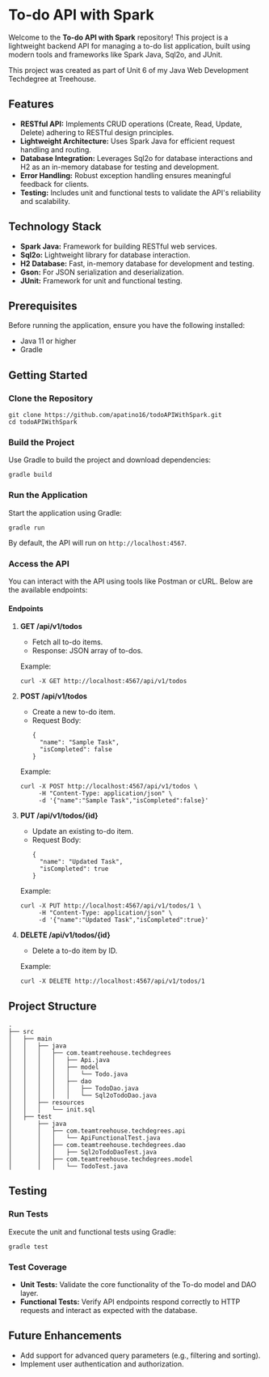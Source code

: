 # To-do API with Spark

Welcome to the **To-do API with Spark** repository! This project is a lightweight backend API for managing a to-do list application, built using modern tools and frameworks like Spark Java, Sql2o, and JUnit. 

This project was created as part of Unit 6 of my Java Web Development Techdegree at Treehouse.

## Features

- **RESTful API:** Implements CRUD operations (Create, Read, Update, Delete) adhering to RESTful design principles.
- **Lightweight Architecture:** Uses Spark Java for efficient request handling and routing.
- **Database Integration:** Leverages Sql2o for database interactions and H2 as an in-memory database for testing and development.
- **Error Handling:** Robust exception handling ensures meaningful feedback for clients.
- **Testing:** Includes unit and functional tests to validate the API's reliability and scalability.

## Technology Stack

- **Spark Java:** Framework for building RESTful web services.
- **Sql2o:** Lightweight library for database interaction.
- **H2 Database:** Fast, in-memory database for development and testing.
- **Gson:** For JSON serialization and deserialization.
- **JUnit:** Framework for unit and functional testing.

## Prerequisites

Before running the application, ensure you have the following installed:

- Java 11 or higher
- Gradle

## Getting Started

### Clone the Repository

```
git clone https://github.com/apatino16/todoAPIWithSpark.git
cd todoAPIWithSpark
```

### Build the Project

Use Gradle to build the project and download dependencies:

```
gradle build
```

### Run the Application

Start the application using Gradle:

```
gradle run
```

By default, the API will run on `http://localhost:4567`.

### Access the API

You can interact with the API using tools like Postman or cURL. Below are the available endpoints:

#### Endpoints

1. **GET /api/v1/todos**
   - Fetch all to-do items.
   - Response: JSON array of to-dos.

   Example:
   ```
   curl -X GET http://localhost:4567/api/v1/todos
   ```

2. **POST /api/v1/todos**
   - Create a new to-do item.
   - Request Body:
     ```
     {
       "name": "Sample Task",
       "isCompleted": false
     }
     ```

   Example:
   ```
   curl -X POST http://localhost:4567/api/v1/todos \
        -H "Content-Type: application/json" \
        -d '{"name":"Sample Task","isCompleted":false}'
   ```

3. **PUT /api/v1/todos/{id}**
   - Update an existing to-do item.
   - Request Body:
     ```
     {
       "name": "Updated Task",
       "isCompleted": true
     }
     ```

   Example:
   ```
   curl -X PUT http://localhost:4567/api/v1/todos/1 \
        -H "Content-Type: application/json" \
        -d '{"name":"Updated Task","isCompleted":true}'
   ```

4. **DELETE /api/v1/todos/{id}**
   - Delete a to-do item by ID.

   Example:
   ```
   curl -X DELETE http://localhost:4567/api/v1/todos/1
   ```

## Project Structure

```
.
├── src
│   ├── main
│   │   ├── java
│   │   │   ├── com.teamtreehouse.techdegrees
│   │   │   │   ├── Api.java
│   │   │   │   ├── model
│   │   │   │   │   └── Todo.java
│   │   │   │   ├── dao
│   │   │   │   │   ├── TodoDao.java
│   │   │   │   │   └── Sql2oTodoDao.java
│   │   ├── resources
│   │   │   └── init.sql
│   ├── test
│       ├── java
│       │   ├── com.teamtreehouse.techdegrees.api
│       │   │   └── ApiFunctionalTest.java
│       │   ├── com.teamtreehouse.techdegrees.dao
│       │   │   ├── Sql2oTodoDaoTest.java
│       │   ├── com.teamtreehouse.techdegrees.model
│       │   │   └── TodoTest.java
```

## Testing

### Run Tests

Execute the unit and functional tests using Gradle:

```
gradle test
```

### Test Coverage

- **Unit Tests:** Validate the core functionality of the To-do model and DAO layer.
- **Functional Tests:** Verify API endpoints respond correctly to HTTP requests and interact as expected with the database.

## Future Enhancements

- Add support for advanced query parameters (e.g., filtering and sorting).
- Implement user authentication and authorization.
